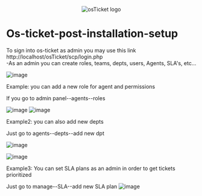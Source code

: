 <p align="center">
<img src="https://i.imgur.com/Clzj7Xs.png" alt="osTicket logo"/>
</p>


# Os-ticket-post-installation-setup

To sign into os-ticket as admin you may use this link  http://localhost/osTicket/scp/login.php  
-As an admin you can create roles, teams, depts, users, Agents, SLA's, etc...

![image](https://github.com/bozuna92/Os-ticket-post-installation-setup/assets/155588954/91e30ea2-e484-44ba-b5d8-3e2f5f887613)

Example:
you can add a new role for agent and permissions

If you go to admin panel--agents--roles



![image](https://github.com/bozuna92/Os-ticket-post-installation-setup/assets/155588954/0067934b-c16c-4aaf-8cf1-ed3600952300)
![image](https://github.com/bozuna92/Os-ticket-post-installation-setup/assets/155588954/34e75940-c9f7-490a-93dd-be637ec6dd54)



Example2:
you can also add new depts 

Just go to agents--depts--add new dpt

![image](https://github.com/bozuna92/Os-ticket-post-installation-setup/assets/155588954/74ff2497-90a9-4984-82e7-24c3d8c20dfc)

![image](https://github.com/bozuna92/Os-ticket-post-installation-setup/assets/155588954/2b05cf3a-beb0-4973-b90e-3d7bdabd4551)

Example3:
You can set SLA plans as an admin in order to get tickets prioritized

Just go to manage--SLA--add new SLA plan
![image](https://github.com/bozuna92/Os-ticket-post-installation-setup/assets/155588954/ea339af3-2456-44c9-88f2-1320230cca7b)














